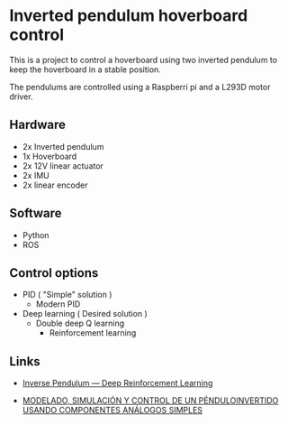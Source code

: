 # Inverted pendulum hoverboard control

This is a project to control a hoverboard using two inverted pendulum to keep the hoverboard in a stable position.

The pendulums are controlled using a Raspberri pi and a L293D motor driver.

## Hardware

* 2x Inverted pendulum
* 1x Hoverboard
* 2x 12V linear actuator
* 2x IMU
* 2x linear encoder

## Software

* Python
* ROS

## Control options

* PID ( "Simple" solution )
  * Modern PID
* Deep learning ( Desired solution )
  * Double deep Q learning
    * Reinforcement learning

## Links

* [Inverse Pendulum — Deep Reinforcement Learning](https://medium.com/mlearning-ai/inverse-pendulum-deep-reinforcement-learning-a22689e14e34)

* [MODELADO, SIMULACIÓN Y CONTROL DE UN PÉNDULOINVERTIDO USANDO COMPONENTES ANÁLOGOS SIMPLES](https://www.studocu.com/latam/document/universidad-autonoma-de-occidente/control-1/pendulo-invertido/10076977)
